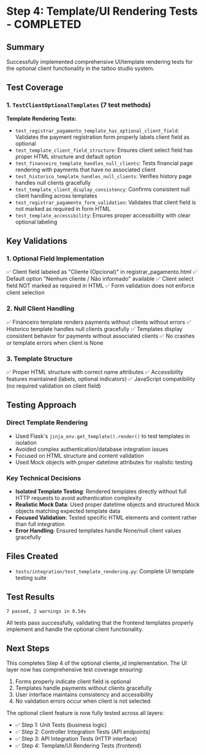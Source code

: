 # Step 4: Template/UI Rendering Tests - COMPLETED

## Summary
Successfully implemented comprehensive UI/template rendering tests for the optional client functionality in the tattoo studio system.

## Test Coverage

### 1. `TestClientOptionalTemplates` (7 test methods)

**Template Rendering Tests:**
- `test_registrar_pagamento_template_has_optional_client_field`: Validates the payment registration form properly labels client field as optional
- `test_template_client_field_structure`: Ensures client select field has proper HTML structure and default option
- `test_financeiro_template_handles_null_clients`: Tests financial page rendering with payments that have no associated client
- `test_historico_template_handles_null_clients`: Verifies history page handles null clients gracefully
- `test_template_client_display_consistency`: Confirms consistent null client handling across templates
- `test_registrar_pagamento_form_validation`: Validates that client field is not marked as required in form HTML
- `test_template_accessibility`: Ensures proper accessibility with clear optional labeling

## Key Validations

### 1. Optional Field Implementation
✅ Client field labeled as "Cliente (Opcional)" in registrar_pagamento.html
✅ Default option "Nenhum cliente / Não informado" available
✅ Client select field NOT marked as required in HTML
✅ Form validation does not enforce client selection

### 2. Null Client Handling
✅ Financeiro template renders payments without clients without errors
✅ Historico template handles null clients gracefully
✅ Templates display consistent behavior for payments without associated clients
✅ No crashes or template errors when client is None

### 3. Template Structure
✅ Proper HTML structure with correct name attributes
✅ Accessibility features maintained (labels, optional indicators)
✅ JavaScript compatibility (no required validation on client field)

## Testing Approach

### Direct Template Rendering
- Used Flask's `jinja_env.get_template().render()` to test templates in isolation
- Avoided complex authentication/database integration issues
- Focused on HTML structure and content validation
- Used Mock objects with proper datetime attributes for realistic testing

### Key Technical Decisions
- **Isolated Template Testing**: Rendered templates directly without full HTTP requests to avoid authentication complexity
- **Realistic Mock Data**: Used proper datetime objects and structured Mock objects matching expected template data
- **Focused Validation**: Tested specific HTML elements and content rather than full integration
- **Error Handling**: Ensured templates handle None/null client values gracefully

## Files Created
- `tests/integration/test_template_rendering.py`: Complete UI template testing suite

## Test Results
```
7 passed, 2 warnings in 0.54s
```

All tests pass successfully, validating that the frontend templates properly implement and handle the optional client functionality.

## Next Steps
This completes Step 4 of the optional cliente_id implementation. The UI layer now has comprehensive test coverage ensuring:

1. Forms properly indicate client field is optional
2. Templates handle payments without clients gracefully  
3. User interface maintains consistency and accessibility
4. No validation errors occur when client is not selected

The optional client feature is now fully tested across all layers:
- ✅ Step 1: Unit Tests (business logic)
- ✅ Step 2: Controller Integration Tests (API endpoints)  
- ✅ Step 3: API Integration Tests (HTTP interface)
- ✅ Step 4: Template/UI Rendering Tests (frontend)